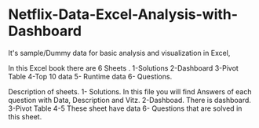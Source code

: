 # Netflix-Data-Excel-Analysis-with-Dashboard
It's sample/Dummy data for basic analysis and visualization in Excel,

In this Excel book there are 6 Sheets .
1-Solutions
2-Dashboard
3-Pivot Table
4-Top 10 data
5- Runtime data
6- Questions.

Description of sheets.
1- Solutions.
  In this file you will find Answers of each question with Data, Description and Vitz.
2-Dashboad.
  There is dashboard.
3-Pivot Table
4-5 These sheet have data 
6- Questions that are solved in this sheet.

